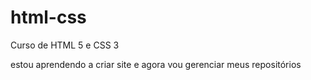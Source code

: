 # html-css
 Curso de HTML 5 e CSS 3

estou aprendendo a criar site e agora vou gerenciar meus repositórios